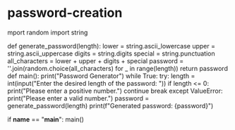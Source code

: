 # password-creation
mport random
import string

def generate_password(length):
    lower = string.ascii_lowercase
    upper = string.ascii_uppercase
    digits = string.digits
    special = string.punctuation
    all_characters = lower + upper + digits + special
    password = ''.join(random.choice(all_characters) for _ in range(length))
    return password
def main():
    print("Password Generator")
    while True:
        try:
            length = int(input("Enter the desired length of the password: "))
            if length <= 0:
                print("Please enter a positive number.")
                continue
            break
        except ValueError:
            print("Please enter a valid number.")
    password = generate_password(length)
    print(f"Generated password: {password}")

if __name__ == "__main__":
    main()
